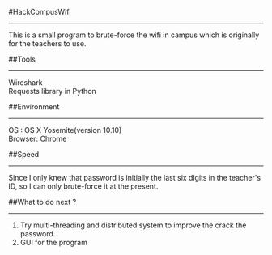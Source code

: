 #HackCompusWifi
***
This is a small program to brute-force the wifi in campus which is originally for the teachers to use.

##Tools
***
Wireshark  
Requests library in Python
 
##Environment
***
OS : OS X Yosemite(version 10.10)  
Browser: Chrome

##Speed
***
Since I only knew that password is initially the last six digits in the teacher's ID, so I can only brute-force it at the present.

##What to do next ?
***
1. Try multi-threading and distributed system to improve the crack the password.
2. GUI for the program